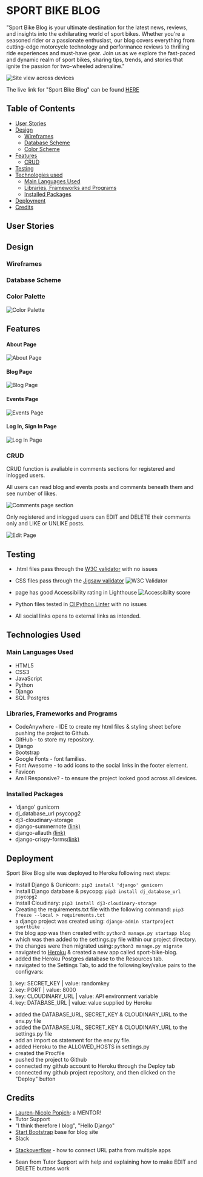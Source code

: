 # SPORT BIKE BLOG

"Sport Bike Blog is your ultimate destination for the latest news, reviews, and insights into the exhilarating world of sport bikes. Whether you're a seasoned rider or a passionate enthusiast, our blog covers everything from cutting-edge motorcycle technology and performance reviews to thrilling ride experiences and must-have gear. Join us as we explore the fast-paced and dynamic realm of sport bikes, sharing tips, trends, and stories that ignite the passion for two-wheeled adrenaline."

![Site view across devices](static/img-readme/amiresponsivepp4.png)

The live link for "Sport Bike Blog" can be found [HERE](https://sport-bike-blog-416f164a9499.herokuapp.com/)

## Table of Contents
+ [User Stories](#user-stories)
+ [Design](#design)
  + [Wireframes](#wireframes)
  + [Database Scheme](#database-scheme)
  + [Color Scheme](#color-palette)
+ [Features](#features)
  + [CRUD](#crud)
+ [Testing](#testing)
+ [Technologies used](#technologies-used)
  + [Main Languages Used](#main-languages-used)
  + [Libraries, Frameworks and Programs](#libraries-frameworks-and-programs)
  + [Installed Packages](#installed-packages)
+ [Deployment](#deployment)
+ [Credits](#credits)

## User Stories

## Design

### Wireframes

### Database Scheme

### Color Palette
![Color Palette](static/img-readme/colorpalette.png)

## Features

#### About Page
![About Page](static/img-readme/aboutpage.png)

#### Blog Page
![Blog Page](static/img-readme/blogpage.png)

#### Events Page
![Events Page](static/img-readme/eventspage.png)

#### Log In, Sign In Page
![Log In Page](static/img-readme/loginpage.png)

### CRUD

CRUD function is avaliable in comments sections for registered and inlogged users.

All users can read blog and events posts and comments beneath them and see number of likes.

![Comments page section](static/img-readme/commentspage.png)

Only registered and inlogged users can EDIT and DELETE their comments only and LIKE or UNLIKE posts.

![Edit Page](static/img-readme/editpage2.png)


## Testing
- .html files pass through the [W3C validator](https://validator.w3.org) with no issues
  
- CSS files pass through the [Jigsaw validator](https://jigsaw.w3.org/css-validator/)
![W3C Validator](static/img-readme/w3cvalidatorpp4.png)

- page has good Accessibility rating in Lighthouse
![Accessibilty score](static/img-readme/lighthouse.png)

- Python files tested in [CI Python Linter](https://pep8ci.herokuapp.com/) with no issues
  
- All social links opens to external links as intended.


## Technologies Used
### Main Languages Used
- HTML5
- CSS3
- JavaScript
- Python
- Django
- SQL Postgres

### Libraries, Frameworks and Programs

- CodeAnywhere - IDE to create my html files & styling sheet before pushing the project to Github.
- GitHub - to store my repository.
- Django
- Bootstrap
- Google Fonts - font families.
- Font Awesome - to add icons to the social links in the footer element.
- Favicon
- Am I Responsive? - to ensure the project looked good across all devices.

### Installed Packages

- 'django' gunicorn
- dj_database_url psycopg2
- dj3-cloudinary-storage
- django-summernote [(link)](https://summernote.org/)
- django-allauth [(link)](https://django-allauth.readthedocs.io/en/latest/)
- django-crispy-forms[(link)](https://django-crispy-forms.readthedocs.io/en/latest/index.html)

## Deployment
Sport Bike Blog site was deployed to Heroku following next steps:

- Install Django & Gunicorn:
```pip3 install 'django' gunicorn```
- Install Django database & psycopg:
```pip3 install dj_database_url psycopg2```
- Install Cloudinary:
```pip3 install dj3-cloudinary-storage```
- Creating the requirements.txt file with the following command:
```pip3 freeze --local > requirements.txt```
- a django project was created using:
```django-admin startproject sportbike .```
- the blog app was then created with:
```python3 manage.py startapp blog```
- which was then added to the settings.py file within our project directory.
- the changes were then migrated using:
```python3 manage.py migrate```
- navigated to [Heroku](www.heroku.com) & created a new app called sport-bike-blog.
- added the Heroku Postgres database to the Resources tab.
- navigated to the Settings Tab, to add the following key/value pairs to the configvars:

1. key: SECRET_KEY | value: randomkey
2. key: PORT | value: 8000
3. key: CLOUDINARY_URL | value: API environment variable
4. key: DATABASE_URL | value: value supplied by Heroku

- added the DATABASE_URL, SECRET_KEY & CLOUDINARY_URL to the env.py file
- added the DATABASE_URL, SECRET_KEY & CLOUDINARY_URL to the settings.py file
- add an import os statement for the env.py file.
- added Heroku to the ALLOWED_HOSTS in settings.py
- created the Procfile
- pushed the project to Github
- connected my github account to Heroku through the Deploy tab
- connected my github project repository, and then clicked on the "Deploy" button

## Credits

- [Lauren-Nicole Popich](https://github.com/CluelessBiker): a MENTOR!
- Tutor Support
- "I think therefore I blog", "Hello Django"
- [Start Bootstrap](<https://startbootstrap.com/theme/clean-blog>) base for blog site
- Slack

+ [Stackoverflow](https://stackoverflow.com/questions/66185424/django-how-do-i-handle-urls-with-multiple-apps) - how to connect URL paths from multiple apps
- Sean from Tutor Support with help and explaining how to make EDIT and DELETE buttons work
